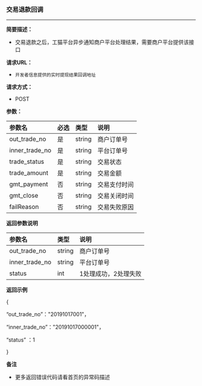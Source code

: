 ### 交易退款回调

---

**简要描述：**

* 交易退款之后，工猫平台异步通知商户平台处理结果，需要商户平台提供该接口

**请求URL：**

* `开发者信息提供的实时提现结果回调地址`

**请求方式：**

* POST

**参数：**

| 参数名 | 必选 | 类型 | 说明 |
| :--- | :--- | :--- | :--- |
| out\_trade\_no | 是 | string | 商户订单号 |
| inner\_trade\_no | 是 | string | 平台订单号 |
| trade\_status | 是 | string | 交易状态 |
| trade\_amount | 是 | string | 交易金额 |
| gmt\_payment | 否 | string | 交易支付时间 |
| gmt\_close | 否 | string | 交易关闭时间 |
| failReason | 否 | string | 交易失败原因 |

**返回参数说明**

| 参数名 | 类型 | 说明 |
| :--- | :--- | :--- |
| out\_trade\_no | string | 商户订单号 |
| inner\_trade\_no | string | 平台订单号 |
| status | int | 1处理成功，2处理失败 |

**返回示例**

{

“out\_trade\_no”："20191017001"，

“inner\_trade\_no”："20191017000001"，

“status” ：1

}

**备注**

* 更多返回错误代码请看首页的异常码描述



